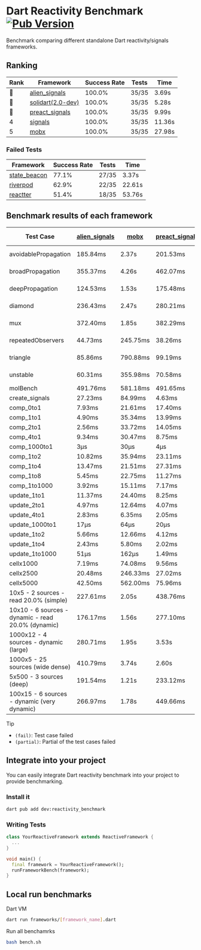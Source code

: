 # Dart Reactivity Benchmark [![Pub Version](https://img.shields.io/pub/v/reactivity_benchmark)](https://pub.dev/packages/reactivity_benchmark)

Benchmark comparing different standalone Dart reactivity/signals frameworks.

## Ranking

<!-- ranking start -->
| Rank | Framework | Success Rate | Tests | Time |
|------|-----------|--------------|-------|------|
| 🥇 | [alien_signals](https://github.com/medz/alien-signals-dart) | 100.0% | 35/35 | 3.69s |
| 🥈 | [solidart(2.0-dev)](https://github.com/nank1ro/solidart/tree/dev) | 100.0% | 35/35 | 5.28s |
| 🥉 | [preact_signals](https://pub.dev/packages/preact_signals) | 100.0% | 35/35 | 9.99s |
| 4 | [signals](https://github.com/rodydavis/signals.dart) | 100.0% | 35/35 | 11.36s |
| 5 | [mobx](https://github.com/mobxjs/mobx.dart) | 100.0% | 35/35 | 27.98s |

<!-- ranking end -->

### **Failed Tests**

<!-- fail start -->
| Framework | Success Rate | Tests | Time |
|-----------|--------------|-------|------|
| [state_beacon](https://github.com/jinyus/dart_beacon) | 77.1% | 27/35 | 3.37s |
| [riverpod](https://github.com/rrousselGit/riverpod) | 62.9% | 22/35 | 22.61s |
| [reactter](https://github.com/2devs-team/reactter) | 51.4% | 18/35 | 53.76s |

<!-- fail end -->

## Benchmark results of each framework

<!-- test-case start -->
| Test Case | [alien_signals](https://github.com/medz/alien-signals-dart) | [mobx](https://github.com/mobxjs/mobx.dart) | [preact_signals](https://pub.dev/packages/preact_signals) | [reactter](https://github.com/2devs-team/reactter) | [riverpod](https://github.com/rrousselGit/riverpod) | [signals](https://github.com/rodydavis/signals.dart) | [solidart(2.0-dev)](https://github.com/nank1ro/solidart/tree/dev) | [state_beacon](https://github.com/jinyus/dart_beacon) |
|---|---|---|---|---|---|---|---|---|
| avoidablePropagation | 185.84ms | 2.37s | 201.53ms | 1.25s | 1.41s | 212.40ms | 274.64ms | 153.12ms (fail) |
| broadPropagation | 355.37ms | 4.26s | 462.07ms | 4.99s | 80.37ms (fail) | 448.45ms | 503.36ms | 5.88ms (fail) |
| deepPropagation | 124.53ms | 1.53s | 175.48ms | 4.00s | 1.91s (fail) | 170.78ms | 167.15ms | 141.47ms (fail) |
| diamond | 236.43ms | 2.47s | 280.21ms | 14.03s (fail) | 2.63s (fail) | 294.68ms | 362.79ms | 180.72ms (fail) |
| mux | 372.40ms | 1.85s | 382.29ms | 1.02s | 558.28ms (fail) | 411.81ms | 446.34ms | 189.92ms (fail) |
| repeatedObservers | 44.73ms | 245.75ms | 38.26ms | 9.74s | 397.40ms (fail) | 46.80ms | 78.26ms | 53.34ms (fail) |
| triangle | 85.86ms | 790.88ms | 99.19ms | 4.52s | 958.86ms (fail) | 109.64ms | 117.33ms | 76.24ms (fail) |
| unstable | 60.31ms | 355.98ms | 70.58ms | 7.64s | 611.07ms (fail) | 71.77ms | 93.35ms | 336.36ms (fail) |
| molBench | 491.76ms | 581.18ms | 491.65ms | 5.90s | 11.68ms | 482.10ms | 493.78ms | 1.12ms |
| create_signals | 27.23ms | 84.99ms | 4.63ms | 13.34ms | 23.77ms | 26.59ms | 76.06ms | 55.55ms |
| comp_0to1 | 7.93ms | 21.61ms | 17.40ms | 13.68ms | 13.72ms | 12.24ms | 32.65ms | 52.42ms |
| comp_1to1 | 4.90ms | 35.34ms | 13.99ms | 99.56ms | 21.05ms | 29.59ms | 25.92ms | 53.92ms |
| comp_2to1 | 2.56ms | 33.72ms | 14.05ms | 72.37ms | 23.47ms | 8.69ms | 29.92ms | 35.10ms |
| comp_4to1 | 9.34ms | 30.47ms | 8.75ms | 85.23ms | 11.28ms | 9.49ms | 4.72ms | 15.98ms |
| comp_1000to1 | 3μs | 30μs | 4μs | 59.32ms | 5μs | 5μs | 18μs | 42μs |
| comp_1to2 | 10.82ms | 35.94ms | 23.11ms | 66.89ms | 15.69ms | 14.56ms | 37.66ms | 44.84ms |
| comp_1to4 | 13.47ms | 21.51ms | 27.31ms | 99.18ms | 24.12ms | 12.20ms | 20.81ms | 44.02ms |
| comp_1to8 | 5.45ms | 22.75ms | 11.27ms | 116.37ms | 4.87ms | 6.98ms | 19.82ms | 43.67ms |
| comp_1to1000 | 3.92ms | 15.11ms | 7.17ms | 47.90ms | 3.91ms | 4.63ms | 14.70ms | 39.43ms |
| update_1to1 | 11.37ms | 24.40ms | 8.25ms | N/A | 83.75ms | 9.27ms | 16.63ms | 5.74ms |
| update_2to1 | 4.97ms | 12.64ms | 4.07ms | N/A | 42.26ms | 4.58ms | 7.90ms | 2.87ms |
| update_4to1 | 2.83ms | 6.35ms | 2.05ms | N/A | 20.17ms | 2.35ms | 4.07ms | 1.46ms |
| update_1000to1 | 17μs | 64μs | 20μs | N/A | 187μs | 23μs | 40μs | 15μs |
| update_1to2 | 5.66ms | 12.66ms | 4.12ms | N/A | 41.86ms | 4.96ms | 8.04ms | 2.93ms |
| update_1to4 | 2.43ms | 5.80ms | 2.02ms | N/A | 20.40ms | 2.42ms | 4.03ms | 1.46ms |
| update_1to1000 | 51μs | 162μs | 1.49ms | N/A | 119μs | 44μs | 152μs | 379μs |
| cellx1000 | 7.19ms | 74.08ms | 9.56ms | N/A | N/A | 10.30ms | 11.22ms | 5.29ms |
| cellx2500 | 20.48ms | 246.33ms | 27.02ms | N/A | N/A | 39.78ms | 30.24ms | 29.38ms |
| cellx5000 | 42.50ms | 562.00ms | 75.96ms | N/A | N/A | 79.60ms | 62.75ms | 51.82ms |
| 10x5 - 2 sources - read 20.0% (simple) | 227.61ms | 2.05s | 438.76ms | N/A | 2.29s | 509.32ms | 383.76ms | 245.76ms |
| 10x10 - 6 sources - dynamic - read 20.0% (dynamic) | 176.17ms | 1.56s | 277.10ms | N/A | 1.48s (partial) | 277.96ms | 249.82ms | 200.81ms |
| 1000x12 - 4 sources - dynamic (large) | 280.71ms | 1.95s | 3.53s | N/A | 2.47s (partial) | 3.77s | 466.59ms | 329.16ms |
| 1000x5 - 25 sources (wide dense) | 410.79ms | 3.74s | 2.60s | N/A | 4.31s | 3.57s | 593.67ms | 506.56ms |
| 5x500 - 3 sources (deep) | 191.54ms | 1.21s | 233.12ms | N/A | 1.39s | 225.37ms | 260.18ms | 203.54ms |
| 100x15 - 6 sources - dynamic (very dynamic) | 266.97ms | 1.78s | 449.66ms | N/A | 1.75s (partial) | 481.13ms | 386.06ms | 260.63ms |

<!-- test-case end -->

> [!TIP]
> - `(fail)`: Test case failed
> - `(partial)`: Partial of the test cases failed

## Integrate into your project

You can easily integrate Dart reactivity benchmark into your project to provide benchmarking.

### Install it

```bash
dart pub add dev:reactivity_benchmark
```

### Writing Tests

```dart
class YourReactiveFramework extends ReactiveFramework {
  ...
}

void main() {
  final framework = YourReactiveFramework();
  runFrameworkBench(framework);
}
```

## Local run benchmarks

Dart VM
```bash
dart run frameworks/[framework_name].dart
```

Run all benchamrks
```bash
bash bench.sh
```
